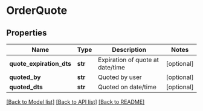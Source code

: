 # OrderQuote

## Properties
Name | Type | Description | Notes
------------ | ------------- | ------------- | -------------
**quote_expiration_dts** | **str** | Expiration of quote at date/time | [optional] 
**quoted_by** | **str** | Quoted by user | [optional] 
**quoted_dts** | **str** | Quoted on date/time | [optional] 

[[Back to Model list]](../README.md#documentation-for-models) [[Back to API list]](../README.md#documentation-for-api-endpoints) [[Back to README]](../README.md)



